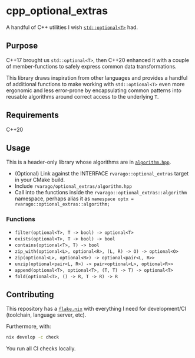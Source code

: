 # cpp_optional_extras

A handful of C++ utilities I wish [`std::optional<T>`](https://en.cppreference.com/w/cpp/utility/optional) had.

## Purpose

C++17 brought us `std::optional<T>`, then C++20 enhanced it with a couple of member-functions to safely express common data transformations.

This library draws inspiration from other languages ​​and provides a handful of additional functions to make working with `std::optional<T>` even more ergonomic and less error-prone by encapsulating common patterns into reusable algorithms around correct access to the underlying `T`.

## Requirements

C++20

## Usage

This is a header-only library whose algorithms are in [`algorithm.hpp`](include/rvarago/optional_extras/algorithm.hpp).

- (Optional) Link against the INTERFACE `rvarago::optional_extras` target in your CMake build.
- Include `rvarago/optional_extras/algorithm.hpp`
- Call into the functions inside the `rvarago::optional_extras::algorithm` namespace, perhaps alias it as `namespace optx = rvarago::optional_extras::algorithm;`

### Functions

- `filter(optional<T>, T -> bool) -> optional<T>`
- `exists(optional<T>, T -> bool) -> bool`
- `contains(optional<T>, T) -> bool`
- `zip_with(optional<L>, optional<R>, (L, R) -> O) -> optional<O>`
- `zip(optional<L>, optional<R>) -> optional<pair<L, R>>`
- `unzip(optional<pair<L, R>) -> pair<optional<L>, optional<R>>`
- `append(optional<T>, optional<T>, (T, T) -> T) -> optional<T>`
- `fold(optional<T>, () -> R, T -> R) -> R`

## Contributing

This repository has a [`flake.nix`](./flake.nix) with everything I need for development/CI (toolchain, language server, etc).

Furthermore, with:

```sh
nix develop -c check
```

You run all CI checks locally.
